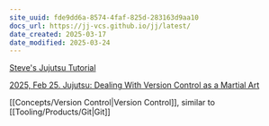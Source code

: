 ```yaml
---
site_uuid: fde9dd6a-8574-4faf-825d-283163d9aa10
docs_url: https://jj-vcs.github.io/jj/latest/
date_created: 2025-03-17
date_modified: 2025-03-24
---
```




[Steve's Jujutsu Tutorial](https://steveklabnik.github.io/jujutsu-tutorial/introduction/introduction.html)

[2025, Feb 25. Jujutsu: Dealing With Version Control as a Martial Art](https://thenewstack.io/jujutsu-dealing-with-version-control-as-a-martial-art/)

[[Concepts/Version Control|Version Control]], similar to [[Tooling/Products/Git|Git]]

